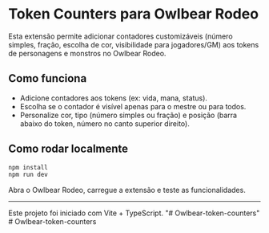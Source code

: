 # Token Counters para Owlbear Rodeo

Esta extensão permite adicionar contadores customizáveis (número simples, fração, escolha de cor, visibilidade para jogadores/GM) aos tokens de personagens e monstros no Owlbear Rodeo.

## Como funciona
- Adicione contadores aos tokens (ex: vida, mana, status).
- Escolha se o contador é visível apenas para o mestre ou para todos.
- Personalize cor, tipo (número simples ou fração) e posição (barra abaixo do token, número no canto superior direito).

## Como rodar localmente
```bash
npm install
npm run dev
```

Abra o Owlbear Rodeo, carregue a extensão e teste as funcionalidades.

---

Este projeto foi iniciado com Vite + TypeScript.
"# Owlbear-token-counters" 
#   O w l b e a r - t o k e n - c o u n t e r s  
 